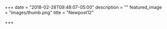 +++
date = "2018-02-28T09:48:07-05:00"
description = ""
featured_image = "images/thumb.png"
title = "Newpost12"

+++
